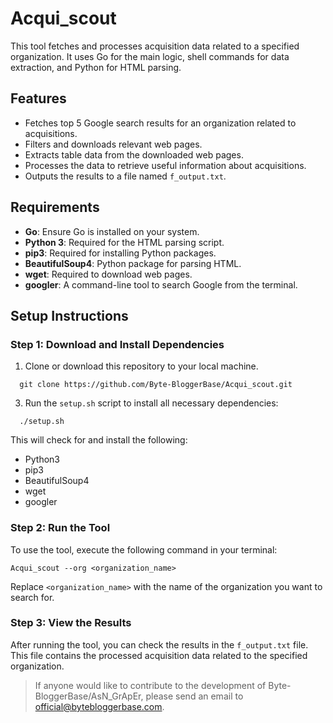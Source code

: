 # Acqui_scout

This tool fetches and processes acquisition data related to a specified organization. It uses Go for the main logic, shell commands for data extraction, and Python for HTML parsing.

## Features

- Fetches top 5 Google search results for an organization related to acquisitions.
- Filters and downloads relevant web pages.
- Extracts table data from the downloaded web pages.
- Processes the data to retrieve useful information about acquisitions.
- Outputs the results to a file named `f_output.txt`.

## Requirements

- **Go**: Ensure Go is installed on your system.
- **Python 3**: Required for the HTML parsing script.
- **pip3**: Required for installing Python packages.
- **BeautifulSoup4**: Python package for parsing HTML.
- **wget**: Required to download web pages.
- **googler**: A command-line tool to search Google from the terminal.

## Setup Instructions

### Step 1: Download and Install Dependencies

1. Clone or download this repository to your local machine.
 ```
   git clone https://github.com/Byte-BloggerBase/Acqui_scout.git
 ```

3. Run the `setup.sh` script to install all necessary dependencies:

 ```
   ./setup.sh
 ```

This will check for and install the following:

- Python3
- pip3
- BeautifulSoup4
- wget
- googler

### Step 2: Run the Tool

To use the tool, execute the following command in your terminal:

```
Acqui_scout --org <organization_name>
```

Replace `<organization_name>` with the name of the organization you want to search for.

### Step 3: View the Results

After running the tool, you can check the results in the `f_output.txt` file. This file contains the processed acquisition data related to the specified organization.

> If anyone would like to contribute to the development of Byte-BloggerBase/AsN_GrApEr, please send an email to official@bytebloggerbase.com.
